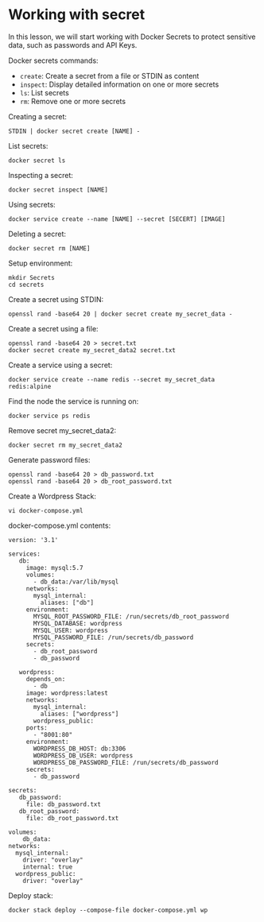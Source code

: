 # Working with secret

In this lesson, we will start working with Docker Secrets to protect sensitive data, such as passwords and API Keys.

Docker secrets commands:
- `create`: Create a secret from a file or STDIN as content
- `inspect`: Display detailed information on one or more secrets
- `ls`: List secrets
- `rm`: Remove one or more secrets

Creating a secret:
```
STDIN | docker secret create [NAME] -
```

List secrets:
```
docker secret ls
```

Inspecting a secret:
```
docker secret inspect [NAME]
```

Using secrets:
```
docker service create --name [NAME] --secret [SECERT] [IMAGE]
```

Deleting a secret:
```
docker secret rm [NAME]
```

Setup environment:
```
mkdir Secrets
cd secrets
```

Create a secret using STDIN:
```
openssl rand -base64 20 | docker secret create my_secret_data -
```

Create a secret using a file:
```
openssl rand -base64 20 > secret.txt
docker secret create my_secret_data2 secret.txt
```

Create a service using a secret:
```
docker service create --name redis --secret my_secret_data redis:alpine
```

Find the node the service is running on:
```
docker service ps redis
```

Remove secret my_secret_data2:
```
docker secret rm my_secret_data2
```

Generate password files:
```
openssl rand -base64 20 > db_password.txt
openssl rand -base64 20 > db_root_password.txt
```

Create a Wordpress Stack:
```
vi docker-compose.yml
```

docker-compose.yml contents:
```
version: '3.1'

services:
   db:
     image: mysql:5.7
     volumes:
       - db_data:/var/lib/mysql
     networks:
       mysql_internal:
         aliases: ["db"]
     environment:
       MYSQL_ROOT_PASSWORD_FILE: /run/secrets/db_root_password
       MYSQL_DATABASE: wordpress
       MYSQL_USER: wordpress
       MYSQL_PASSWORD_FILE: /run/secrets/db_password
     secrets:
       - db_root_password
       - db_password

   wordpress:
     depends_on:
       - db
     image: wordpress:latest
     networks:
       mysql_internal:
         aliases: ["wordpress"]
       wordpress_public:
     ports:
       - "8001:80"
     environment:
       WORDPRESS_DB_HOST: db:3306
       WORDPRESS_DB_USER: wordpress
       WORDPRESS_DB_PASSWORD_FILE: /run/secrets/db_password
     secrets:
       - db_password

secrets:
   db_password:
     file: db_password.txt
   db_root_password:
     file: db_root_password.txt

volumes:
    db_data:
networks:
  mysql_internal:
    driver: "overlay"
    internal: true
  wordpress_public:
    driver: "overlay"
```

Deploy stack:
```
docker stack deploy --compose-file docker-compose.yml wp
```